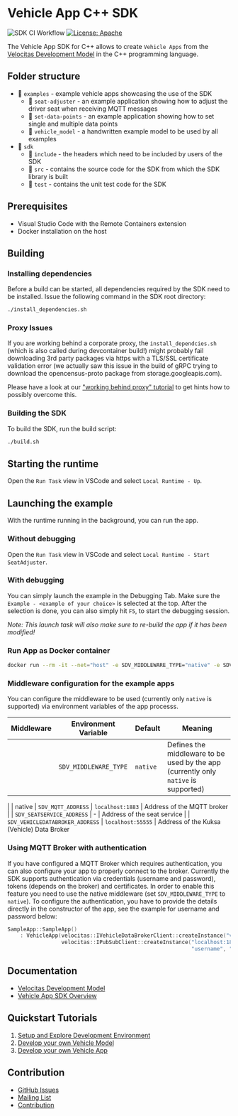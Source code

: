 # Vehicle App C++ SDK

![SDK CI Workflow](https://github.com/eclipse-velocitas/vehicle-app-cpp-sdk/actions/workflows/ci.yml/badge.svg)
[![License: Apache](https://img.shields.io/badge/License-Apache-yellow.svg)](http://www.apache.org/licenses/LICENSE-2.0)

The Vehicle App SDK for C++ allows to create `Vehicle Apps` from the [Velocitas Development Model](https://eclipse.dev/velocitas/docs/concepts/development_model/) in the C++ programming language.

## Folder structure

* 📁 `examples` - example vehicle apps showcasing the use of the SDK
    * 📁 `seat-adjuster` - an example application showing how to adjust the driver seat when receiving MQTT messages
    * 📁 `set-data-points` - an example application showing how to set single and multiple data points
    * 📁 `vehicle_model` - a handwritten example model to be used by all examples
* 📁 `sdk`
    * 📁 `include` - the headers which need to be included by users of the SDK
    * 📁 `src` - contains the source code for the SDK from which the SDK library is built
    * 📁 `test` - contains the unit test code for the SDK

## Prerequisites

* Visual Studio Code with the Remote Containers extension
* Docker installation on the host

## Building

### Installing dependencies
Before a build can be started, all dependencies required by the SDK need to be installed. Issue the following command in the SDK root directory:
```bash
./install_dependencies.sh
```

### Proxy Issues
If you are working behind a corporate proxy, the `install_dependcies.sh` (which is also called during devcontainer build!) might probably fail
downloading 3rd party packages via https with a TLS/SSL certificate validation error (we actually saw this issue in the build of gRPC trying to
download the opencensus-proto package from storage.googleapis.com).

Please have a look at our ["working behind proxy" tutorial](https://eclipse.dev/velocitas/docs/tutorials/quickstart/behind_proxy/)
to get hints how to possibly overcome this.

### Building the SDK
To build the SDK, run the build script:
```bash
./build.sh
```

## Starting the runtime

Open the `Run Task` view in VSCode and select `Local Runtime - Up`.

## Launching the example
With the runtime running in the background, you can run the app.

### Without debugging

Open the `Run Task` view in VSCode and select `Local Runtime - Start SeatAdjuster`.

### With debugging
You can simply launch the example in the Debugging Tab. Make sure the `Example - <example of your choice>` is selected at the top. After the selection is done, you can also simply hit `F5`, to start the debugging session.

*Note: This launch task will also make sure to re-build the app if it has been modified!*

### Run App as Docker container
```bash
docker run --rm -it --net="host" -e SDV_MIDDLEWARE_TYPE="native" -e SDV_MQTT_ADDRESS="localhost:1883" -e SDV_VEHICLEDATABROKER_ADDRESS="localhost:55555" localhost:12345/vehicleapp:local
```

### Middleware configuration for the example apps

You can configure the middleware to be used (currently only `native` is supported) via environment variables of the app processs.

| Middleware | Environment Variable            | Default             | Meaning
|------------|---------------------------------|---------------------|------------------------------------
|            | `SDV_MIDDLEWARE_TYPE`           | `native`            | Defines the middleware to be used by the app (currently only `native` is supported)
|
| native     | `SDV_MQTT_ADDRESS`              | `localhost:1883`    | Address of the MQTT broker
|            | `SDV_SEATSERVICE_ADDRESS`       | -                   | Address of the seat service
|            | `SDV_VEHICLEDATABROKER_ADDRESS` | `localhost:55555`   | Address of the Kuksa (Vehicle) Data Broker

### Using MQTT Broker with authentication

If you have configured a MQTT Broker which requires authentication, you can also configure your app to properly connect to the broker. Currently the SDK supports authentication via credentials (username and password), tokens (depends on the broker) and certificates. In order to enable this feature you need to use the native middleware (set `SDV_MIDDLEWARE_TYPE` to `native`). To configure the authentication, you have to provide the details directly in the constructor of the app, see the example for username and password below:

```cpp
SampleApp::SampleApp()
    : VehicleApp(velocitas::IVehicleDataBrokerClient::createInstance("vehicledatabroker"),
                 velocitas::IPubSubClient::createInstance("localhost:1883", "SampleApp",
                                                          "username", "password")) {}
```

## Documentation
* [Velocitas Development Model](https://eclipse.dev/velocitas/docs/concepts/development_model/)
* [Vehicle App SDK Overview](https://eclipse.dev/velocitas/docs/concepts/development_model/vehicle_app_sdk/)

## Quickstart Tutorials
1. [Setup and Explore Development Environment](https://eclipse.dev/velocitas/docs/tutorials/quickstart/)
1. [Develop your own Vehicle Model](https://eclipse.dev/velocitas/docs/tutorials/vehicle_model_creation/)
1. [Develop your own Vehicle App](https://eclipse.dev/velocitas/docs/tutorials/vehicle_app_development/)

## Contribution
- [GitHub Issues](https://github.com/eclipse-velocitas/vehicle-app-cpp-sdk/issues)
- [Mailing List](https://accounts.eclipse.org/mailing-list/velocitas-dev)
- [Contribution](CONTRIBUTING.md)
